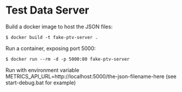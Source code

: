 # Test Data Server

Build a docker image to host the JSON files:

```
$ docker build -t fake-ptv-server .
```

Run a container, exposing port 5000:

```
$ docker run --rm -d -p 5000:80 fake-ptv-server
```

Run with environment variable METRICS_API_URL=http://localhost:5000/the-json-filename-here (see start-debug.bat for example)